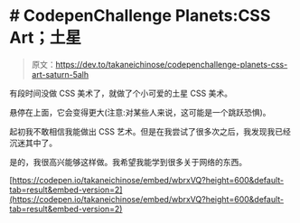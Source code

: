 # # CodepenChallenge Planets:CSS Art；土星

> 原文：<https://dev.to/takaneichinose/codepenchallenge-planets-css-art-saturn-5alh>

有段时间没做 CSS 美术了，就做了个小可爱的土星 CSS 美术。

悬停在上面，它会变得更大(注意:对某些人来说，这可能是一个跳跃恐惧)。

起初我不敢相信我能做出 CSS 艺术。但是在我尝试了很多次之后，我发现我已经沉迷其中了。

是的，我很高兴能够这样做。我希望我能学到很多关于网络的东西。

[https://codepen.io/takaneichinose/embed/wbrxVQ?height=600&default-tab=result&embed-version=2](https://codepen.io/takaneichinose/embed/wbrxVQ?height=600&default-tab=result&embed-version=2)
